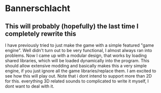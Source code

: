 # Bannerschlacht
## This will probably (hopefully) the last time I completely rewrite this

I have previously tried to just make the game with a simple featured "game engine". Well didn't turn out to be very functional, I almost always ran into problems. Now I came up with a modular design, that works by loading shared libraries, which will be loaded dynamically into the program. 
This should allow extensive modding and basically makes this a very simple engine, if you just ignore all the game libraries/replace them.
I am excited to see how this will play out.
Note that i dont intend to support more than 2D for this. everything 3D related sounds to complicated to write it myself, I dont want to deal with it.